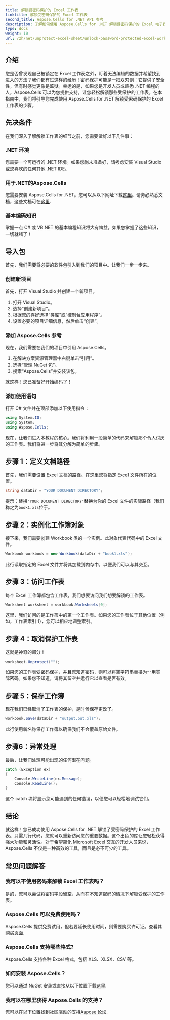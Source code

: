 ```yaml
---
title: 解锁受密码保护的 Excel 工作表
linktitle: 解锁受密码保护的 Excel 工作表
second_title: Aspose.Cells for .NET API 参考
description: 了解如何使用 Aspose.Cells for .NET 解锁受密码保护的 Excel 电子表格。使用 C# 的分步教程。
type: docs
weight: 10
url: /zh/net/unprotect-excel-sheet/unlock-password-protected-excel-worksheet/
---
```

## 介绍

您是否曾发现自己被锁定在 Excel 工作表之外，盯着无法编辑的数据并希望找到进入的方法？我们都有过这样的经历！密码保护可能是一把双刃剑：它提供了安全性，但有时感觉更像是监狱。幸运的是，如果您是开发人员或熟悉 .NET 编程的人，Aspose.Cells 可以为您提供支持，让您轻松解锁那些受保护的工作表。在本指南中，我们将引导您完成使用 Aspose.Cells for .NET 解锁受密码保护的 Excel 工作表的步骤。 

## 先决条件

在我们深入了解解锁工作表的细节之前，您需要做好以下几件事：

### .NET 环境

您需要一个可运行的 .NET 环境。如果您尚未准备好，请考虑安装 Visual Studio 或您喜欢的任何其他 .NET IDE。 

### 用于.NET的Aspose.Cells

您需要安装 Aspose.Cells for .NET。您可以从以下网址下载[这里](https://releases.aspose.com/cells/net/)。请务必熟悉文档，这些文档可在[这里](https://reference.aspose.com/cells/net/).

### 基本编码知识

掌握一点 C# 或 VB.NET 的基本编程知识将大有裨益。如果您掌握了这些知识，一切就绪了！

## 导入包

首先，我们需要将必要的软件包引入到我们的项目中。让我们一步一步来。

### 创建新项目

首先，打开 Visual Studio 并创建一个新项目。 

1. 打开 Visual Studio。 
2. 选择“创建新项目”。
3. 根据您的喜好选择“类库”或“控制台应用程序”。
4. 设置必要的项目详细信息，然后单击“创建”。

### 添加 Aspose.Cells 参考

现在，我们需要在我们的项目中引用 Aspose.Cells。

1. 在解决方案资源管理器中右键单击“引用”。
2. 选择“管理 NuGet 包”。
3. 搜索“Aspose.Cells”并安装该包。

就这样！您已准备好开始编码了！

### 添加使用语句

打开 C# 文件并在顶部添加以下使用指令：

```csharp
using System.IO;
using System;
using Aspose.Cells;
```

现在，让我们进入本教程的核心。我们将利用一段简单的代码来解锁那个令人讨厌的工作表。我们将进一步将其分解为简单的步骤。

## 步骤 1：定义文档路径

首先，我们需要设置 Excel 文档的路径。在这里您将指定 Excel 文件所在的位置。 

```csharp
string dataDir = "YOUR DOCUMENT DIRECTORY";
```

提示：替换`"YOUR DOCUMENT DIRECTORY"`替换为你的 Excel 文件的实际路径（我们称之为`book1.xls`位于。 

## 步骤 2：实例化工作簿对象

接下来，我们需要创建 Workbook 类的一个实例。此对象代表代码中的 Excel 文件。

```csharp
Workbook workbook = new Workbook(dataDir + "book1.xls");
```

此行读取指定的 Excel 文件并将其加载到内存中，以便我们可以与其交互。

## 步骤 3：访问工作表

每个 Excel 工作簿都包含工作表，我们想要访问我们想要解锁的工作表。 

```csharp
Worksheet worksheet = workbook.Worksheets[0];
```

这里，我们访问的是工作簿中的第一个工作表。如果您的工作表位于其他位置（例如，工作表索引 1），您可以相应地调整索引。

## 步骤 4：取消保护工作表

这就是神奇的部分！ 

```csharp
worksheet.Unprotect("");
```

如果您的工作表受密码保护，并且您知道密码，则可以将空字符串替换为`""`用实际密码。如果您不知道，请将其留空并运行它以查看是否有效。

## 步骤 5：保存工作簿

现在我们已经取消了工作表的保护，是时候保存更改了。 

```csharp
workbook.Save(dataDir + "output.out.xls");
```

此行使用新名称保存工作簿以确保我们不会覆盖原始文件。 

## 步骤6：异常处理

最后，让我们处理可能出现的任何潜在问题。 

```csharp
catch (Exception ex)
{
    Console.WriteLine(ex.Message);
    Console.ReadLine();
}
```

这个 catch 块将显示您可能遇到的任何错误，以便您可以轻松地调试它们。 

## 结论

就这样！您已成功使用 Aspose.Cells for .NET 解锁了受密码保护的 Excel 工作表。只需几行代码，您就可以重新访问您的重要数据。这个出色的库让您轻松获得强大功能和灵活性。对于希望简化 Microsoft Excel 交互的开发人员来说，Aspose.Cells 不仅是一种高效的工具，而且是必不可少的工具。

## 常见问题解答

### 我可以不使用密码来解锁 Excel 工作表吗？  
是的，您可以尝试将密码字段留空，从而在不知道密码的情况下解锁受保护的工作表。

### Aspose.Cells 可以免费使用吗？  
 Aspose.Cells 提供免费试用，但若要延长使用时间，则需要购买许可证。查看其[购买页面](https://purchase.aspose.com/buy).

### Aspose.Cells 支持哪些格式?  
Aspose.Cells 支持各种 Excel 格式，包括 XLS、XLSX、CSV 等。

### 如何安装 Aspose.Cells？  
您可以通过 NuGet 安装或直接从以下位置下载[这里](https://releases.aspose.com/cells/net/).

### 我可以在哪里获得 Aspose.Cells 的支持？  
您可以在以下位置找到社区驱动的支持[Aspose 论坛](https://forum.aspose.com/c/cells/9).